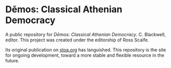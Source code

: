 # Dēmos: Classical Athenian Democracy

A public repository for *Dēmos: Classical Athenian Democracy*. C. Blackwell, editor. This project was created under the editorship of Ross Scaife.

Its original publication on [stoa.org](http://www.stoa.org) has languished. This repository is the site for ongoing development, toward a more stable and flexible resource in the future.
